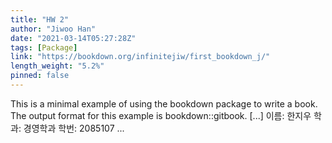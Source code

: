 ```yaml
---
title: "HW 2"
author: "Jiwoo Han"
date: "2021-03-14T05:27:28Z"
tags: [Package]
link: "https://bookdown.org/infinitejiw/first_bookdown_j/"
length_weight: "5.2%"
pinned: false
---
```


This is a minimal example of using the bookdown package to write a book. The output format for this example is bookdown::gitbook. [...] 이름: 한지우 학과: 경영학과 학번: 2085107  ...
